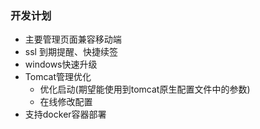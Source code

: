 ### 开发计划
 
* 主要管理页面兼容移动端
* ssl 到期提醒、快捷续签
* windows快速升级
* Tomcat管理优化
    * 优化启动(期望能使用到tomcat原生配置文件中的参数)
    * 在线修改配置
* 支持docker容器部署
   
